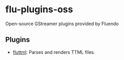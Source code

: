 # flu-plugins-oss

Open-source GStreamer plugins provided by Fluendo

## Plugins

 - [fluttml](plugins/ttml/README.md): Parses and renders TTML files.